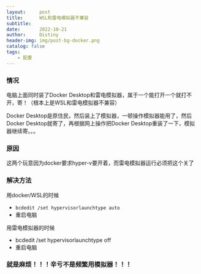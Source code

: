 ```yaml
---
layout:     post
title:      WSL和雷电模拟器不兼容
subtitle:   
date:       2022-10-21
author:     Distiny
header-img: img/post-bg-docker.png
catalog: false
tags:
    - 配置
---
```


### 情况

电脑上面同时装了Docker Desktop和雷电模拟器，属于一个能打开一个就打不开，寄！（根本上是WSL和雷电模拟器不兼容）

Docker Desktop是原住民，然后装上了模拟器，一顿操作模拟器能用了，然后Docker Desktop就寄了，再根据网上操作把Docker Desktop重装了一下，模拟器继续寄。。。

### 原因

这两个玩意因为docker要求hyper-v要开着，而雷电模拟器运行必须把这个关了

### 解决方法

用docker/WSL的时候

- `bcdedit /set hypervisorlaunchtype auto`
- 重启电脑

用雷电模拟器的时候

- bcdedit /set hypervisorlaunchtype off
- 重启电脑

### 就是麻烦！！！辛亏不是频繁用模拟器！！！

